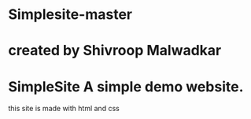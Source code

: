 # Simplesite-master
# created by Shivroop Malwadkar
# SimpleSite A simple demo website.
this site is made with html and css
